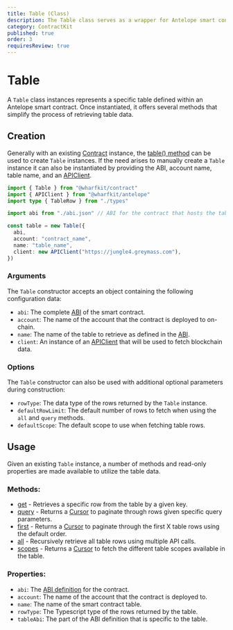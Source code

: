 ```yaml
---
title: Table (Class)
description: The Table class serves as a wrapper for Antelope smart contract tables. It offers several helper methods to help retrieve table data.
category: ContractKit
published: true
order: 3
requiresReview: true
---
```


# Table

A `Table` class instances represents a specific table defined within an Antelope smart contract. Once instantiated, it offers several methods that simplify the process of retrieving table data.

## Creation

Generally with an existing [Contract](/docs/contract-kit/contract) instance, the [table() method](/docs/contract-kit/table-method) can be used to create `Table` instances. If the need arises to manually create a `Table` instance it can also be instantiated by providing the ABI, account name, table name, and an [APIClient](/docs/antelope/api-client).

```typescript
import { Table } from "@wharfkit/contract"
import { APIClient } from "@wharfkit/antelope"
import type { TableRow } from "./types"

import abi from "./abi.json" // ABI for the contract that hosts the table.

const table = new Table({
  abi,
  account: "contract_name",
  name: "table_name",
  client: new APIClient("https://jungle4.greymass.com"),
})
```

### Arguments

The `Table` constructor accepts an object containing the following configuration data:

- `abi`: The complete [ABI](/docs/antelope/abi) of the smart contract.
- `account`: The name of the account that the contract is deployed to on-chain.
- `name`: The name of the table to retrieve as defined in the [ABI](/docs/antelope/abi).
- `client`: An instance of an [APIClient](/docs/antelope/api-client) that will be used to fetch blockchain data.

### Options

The `Table` constructor can also be used with additional optional parameters during construction:

- `rowType`: The data type of the rows returned by the `Table` instance.
- `defaultRowLimit`: The default number of rows to fetch when using the `all` and `query` methods.
- `defaultScope`: The default scope to use when fetching table rows.

## Usage

Given an existing `Table` instance, a number of methods and read-only properties are made available to utilize the table data.

### Methods:

- [get](/docs/contract-kit/get-method) - Retrieves a specific row from the table by a given key.
- [query](/docs/contract-kit/query-method) - Returns a [Cursor](/docs/contract-kit/cursor) to paginate through rows given specific query parameters.
- [first](/docs/contract-kit/first-method) - Returns a [Cursor](/docs/contract-kit/cursor) to paginate through the first X table rows using the default order.
- [all](/docs/contract-kit/all-method) - Recursively retrieve all table rows using multiple API calls.
- [scopes](/docs/contract-kit/scopes-method) - Returns a [Cursor](/docs/contract-kit/cursor) to fetch the different table scopes available in the table.

### Properties:

- `abi`: The [ABI definition](/docs/antelope/abi) for the contract.
- `account`: The name of the account that the contract is deployed to.
- `name`: The name of the smart contract table.
- `rowType`: The Typescript type of the rows returned by the table.
- `tableAbi`: The part of the ABI definition that is specific to the table.
